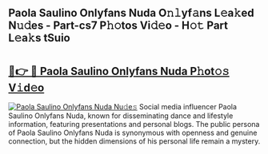 ## Paola Saulino Onlyfans Nuda O𝚗𝚕yf𝚊ns L𝚎a𝚔ed N𝚞𝚍es - Part-cs7 P𝚑𝚘tos Vi𝚍𝚎o - H𝚘𝚝 Part L𝚎a𝚔s tSuio

# <h2><a href="http://kf3ccw.oniu.top/?m=Paola+Saulino+Onlyfans+Nuda">🔗👉 🔴 Paola Saulino Onlyfans Nuda P𝚑ot𝚘𝚜 V𝚒d𝚎o</a></h2>

[![Paola Saulino Onlyfans Nuda Nu𝚍e𝚜](https://i.imgur.com/0qMVB7G.gif)](http://kf3ccw.oniu.top/?m=Paola+Saulino+Onlyfans+Nuda)
Social media influencer Paola Saulino Onlyfans Nuda, known for disseminating dance and lifestyle information, featuring presentations and personal blogs. The public persona of Paola Saulino Onlyfans Nuda is synonymous with openness and genuine connection, but the hidden dimensions of his personal life remain a mystery.  
